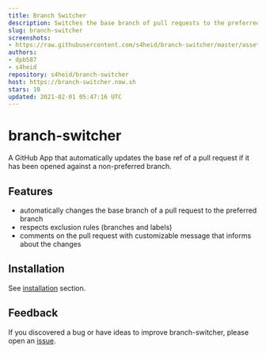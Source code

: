 ```yaml
---
title: Branch Switcher
description: Switches the base branch of pull requests to the preferred branch.
slug: branch-switcher
screenshots:
- https://raw.githubusercontent.com/s4heid/branch-switcher/master/assets/preview.png
authors:
- dpb587
- s4heid
repository: s4heid/branch-switcher
host: https://branch-switcher.now.sh
stars: 10
updated: 2021-02-01 05:47:16 UTC
---
```


# branch-switcher

A GitHub App that automatically updates the base ref of a pull request if it has
been opened against a non-preferred branch.

## Features

- automatically changes the base branch of a pull request to the preferred branch
- respects exclusion rules (branches and labels)
- comments on the pull request with customizable message that informs about the changes

## Installation

See [installation](https://github.com/s4heid/branch-switcher#installation) section.

## Feedback

If you discovered a bug or have ideas to improve branch-switcher, please open an
[issue](https://github.com/s4heid/branch-switcher/issues/new).
